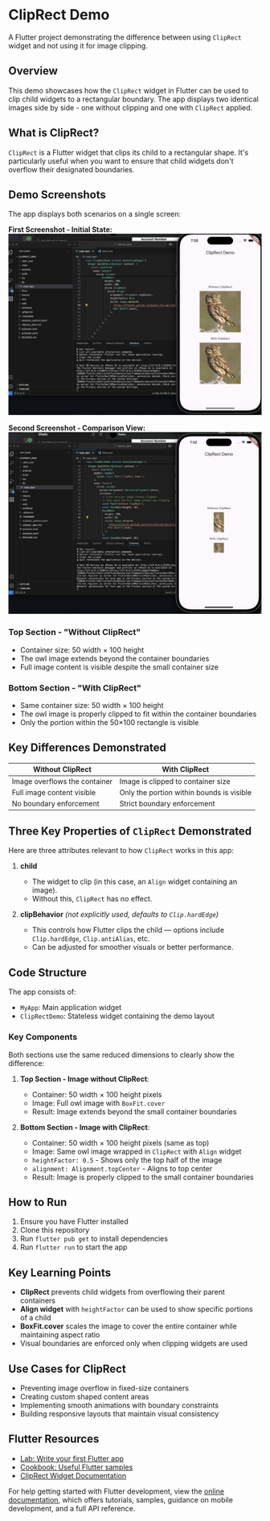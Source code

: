 # ClipRect Demo

A Flutter project demonstrating the difference between using `ClipRect` widget and not using it for image clipping.

## Overview

This demo showcases how the `ClipRect` widget in Flutter can be used to clip child widgets to a rectangular boundary. The app displays two identical images side by side - one without clipping and one with `ClipRect` applied.

## What is ClipRect?

`ClipRect` is a Flutter widget that clips its child to a rectangular shape. It's particularly useful when you want to ensure that child widgets don't overflow their designated boundaries.

## Demo Screenshots

The app displays both scenarios on a single screen:

**First Screenshot - Initial State:**
![ClipRect Demo - Screenshot 1](Images/Screenshot1.png)

**Second Screenshot - Comparison View:**
![ClipRect Demo - Screenshot 2](Images/Screenshot2.png)

### Top Section - "Without ClipRect"
- Container size: 50 width × 100 height
- The owl image extends beyond the container boundaries
- Full image content is visible despite the small container size

### Bottom Section - "With ClipRect" 
- Same container size: 50 width × 100 height
- The owl image is properly clipped to fit within the container boundaries
- Only the portion within the 50×100 rectangle is visible

## Key Differences Demonstrated

| Without ClipRect | With ClipRect |
|------------------|---------------|
| Image overflows the container | Image is clipped to container size |
| Full image content visible | Only the portion within bounds is visible |
| No boundary enforcement | Strict boundary enforcement |

## Three Key Properties of `ClipRect` Demonstrated

 Here are three attributes relevant to how `ClipRect` works in this app:

1. **child**  
   - The widget to clip (in this case, an `Align` widget containing an image).  
   - Without this, `ClipRect` has no effect.
   
2. **clipBehavior** *(not explicitly used, defaults to `Clip.hardEdge`)*  
   - This controls how Flutter clips the child — options include `Clip.hardEdge`, `Clip.antiAlias`, etc.  
   - Can be adjusted for smoother visuals or better performance.


## Code Structure

The app consists of:
- `MyApp`: Main application widget
- `ClipRectDemo`: Stateless widget containing the demo layout

### Key Components

Both sections use the same reduced dimensions to clearly show the difference:

1. **Top Section - Image without ClipRect**: 
   - Container: 50 width × 100 height pixels
   - Image: Full owl image with `BoxFit.cover`
   - Result: Image extends beyond the small container boundaries

2. **Bottom Section - Image with ClipRect**:
   - Container: 50 width × 100 height pixels (same as top)
   - Image: Same owl image wrapped in `ClipRect` with `Align` widget
   - `heightFactor: 0.5` - Shows only the top half of the image
   - `alignment: Alignment.topCenter` - Aligns to top center
   - Result: Image is properly clipped to the small container boundaries

## How to Run

1. Ensure you have Flutter installed
2. Clone this repository
3. Run `flutter pub get` to install dependencies
4. Run `flutter run` to start the app

## Key Learning Points

- **ClipRect** prevents child widgets from overflowing their parent containers
- **Align widget** with `heightFactor` can be used to show specific portions of a child
- **BoxFit.cover** scales the image to cover the entire container while maintaining aspect ratio
- Visual boundaries are enforced only when clipping widgets are used

## Use Cases for ClipRect

- Preventing image overflow in fixed-size containers
- Creating custom shaped content areas
- Implementing smooth animations with boundary constraints
- Building responsive layouts that maintain visual consistency

## Flutter Resources

- [Lab: Write your first Flutter app](https://docs.flutter.dev/get-started/codelab)
- [Cookbook: Useful Flutter samples](https://docs.flutter.dev/cookbook)
- [ClipRect Widget Documentation](https://api.flutter.dev/flutter/widgets/ClipRect-class.html)

For help getting started with Flutter development, view the [online documentation](https://docs.flutter.dev/), which offers tutorials, samples, guidance on mobile development, and a full API reference.